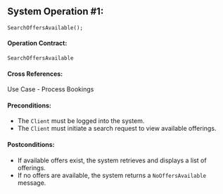 ## System Operation #1:
`SearchOffersAvailable();`

#### Operation Contract:
`SearchOffersAvailable`

#### Cross References:
Use Case - Process Bookings

#### Preconditions:
- The `Client` must be logged into the system.
- The `Client` must initiate a search request to view available offerings.

#### Postconditions:
- If available offers exist, the system retrieves and displays a list of offerings.
- If no offers are available, the system returns a `NoOffersAvailable` message.

